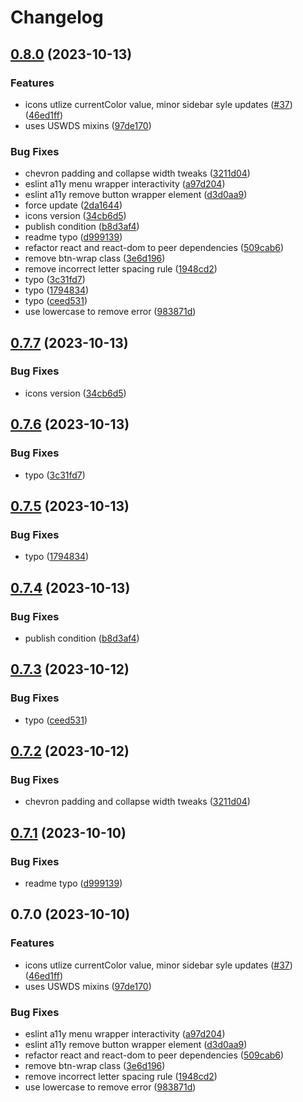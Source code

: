 # Changelog

## [0.8.0](https://github.com/dancing-goats/cdc-react/compare/cdc-react-v0.7.7...cdc-react-v0.8.0) (2023-10-13)


### Features

* icons utlize currentColor value, minor sidebar syle updates ([#37](https://github.com/dancing-goats/cdc-react/issues/37)) ([46ed1ff](https://github.com/dancing-goats/cdc-react/commit/46ed1ff2e8f96af6b0eafe0fb4919db3c0850497))
* uses USWDS mixins ([97de170](https://github.com/dancing-goats/cdc-react/commit/97de1700f73f8195ee7f66deabba56e5752431ad))


### Bug Fixes

* chevron padding and collapse width tweaks ([3211d04](https://github.com/dancing-goats/cdc-react/commit/3211d049871e05382c38024fd41221b21a99d352))
* eslint a11y menu wrapper interactivity ([a97d204](https://github.com/dancing-goats/cdc-react/commit/a97d2043bc0b8185f5f4e48c84f5ef64adf18a14))
* eslint a11y remove button wrapper element ([d3d0aa9](https://github.com/dancing-goats/cdc-react/commit/d3d0aa966c2c7f7a147754a5dfecc7b67b33efb9))
* force update ([2da1644](https://github.com/dancing-goats/cdc-react/commit/2da16443e45772316e8c20e054fe460feeb373a7))
* icons version ([34cb6d5](https://github.com/dancing-goats/cdc-react/commit/34cb6d5c5c20394d434037590d79bfb3f1c7f836))
* publish condition ([b8d3af4](https://github.com/dancing-goats/cdc-react/commit/b8d3af4235ac60a526b6da42378bbdc1c753aa10))
* readme typo ([d999139](https://github.com/dancing-goats/cdc-react/commit/d99913985876af865e52c20ce632cb436a80e650))
* refactor react and react-dom to peer dependencies ([509cab6](https://github.com/dancing-goats/cdc-react/commit/509cab63f957cbf7081140494f47e4ef45fb0759))
* remove btn-wrap class ([3e6d196](https://github.com/dancing-goats/cdc-react/commit/3e6d1961a4568177fa986378ea483f7bbc2d6ce3))
* remove incorrect letter spacing rule ([1948cd2](https://github.com/dancing-goats/cdc-react/commit/1948cd2120df8feeff7626eab646a1bbb25a6ab1))
* typo ([3c31fd7](https://github.com/dancing-goats/cdc-react/commit/3c31fd77796e94030dfe188c1cb18a7955f9db49))
* typo ([1794834](https://github.com/dancing-goats/cdc-react/commit/1794834f3443dddfca521ca0b154524ffb632b66))
* typo ([ceed531](https://github.com/dancing-goats/cdc-react/commit/ceed5314ed47fa75f6cbd96b0a7756e41d978c57))
* use lowercase to remove error ([983871d](https://github.com/dancing-goats/cdc-react/commit/983871dd722fa69514c8f98fe55021d89d08aa3e))

## [0.7.7](https://github.com/CDCgov/cdc-react/compare/cdc-react-v0.7.6...cdc-react-v0.7.7) (2023-10-13)


### Bug Fixes

* icons version ([34cb6d5](https://github.com/CDCgov/cdc-react/commit/34cb6d5c5c20394d434037590d79bfb3f1c7f836))

## [0.7.6](https://github.com/CDCgov/cdc-react/compare/cdc-react-v0.7.5...cdc-react-v0.7.6) (2023-10-13)


### Bug Fixes

* typo ([3c31fd7](https://github.com/CDCgov/cdc-react/commit/3c31fd77796e94030dfe188c1cb18a7955f9db49))

## [0.7.5](https://github.com/CDCgov/cdc-react/compare/cdc-react-v0.7.4...cdc-react-v0.7.5) (2023-10-13)


### Bug Fixes

* typo ([1794834](https://github.com/CDCgov/cdc-react/commit/1794834f3443dddfca521ca0b154524ffb632b66))

## [0.7.4](https://github.com/CDCgov/cdc-react/compare/cdc-react-v0.7.3...cdc-react-v0.7.4) (2023-10-13)


### Bug Fixes

* publish condition ([b8d3af4](https://github.com/CDCgov/cdc-react/commit/b8d3af4235ac60a526b6da42378bbdc1c753aa10))

## [0.7.3](https://github.com/CDCgov/cdc-react/compare/cdc-react-v0.7.2...cdc-react-v0.7.3) (2023-10-12)


### Bug Fixes

* typo ([ceed531](https://github.com/CDCgov/cdc-react/commit/ceed5314ed47fa75f6cbd96b0a7756e41d978c57))

## [0.7.2](https://github.com/CDCgov/cdc-react/compare/cdc-react-v0.7.1...cdc-react-v0.7.2) (2023-10-12)


### Bug Fixes

* chevron padding and collapse width tweaks ([3211d04](https://github.com/CDCgov/cdc-react/commit/3211d049871e05382c38024fd41221b21a99d352))

## [0.7.1](https://github.com/CDCgov/cdc-react/compare/cdc-react-v0.7.0...cdc-react-v0.7.1) (2023-10-10)


### Bug Fixes

* readme typo ([d999139](https://github.com/CDCgov/cdc-react/commit/d99913985876af865e52c20ce632cb436a80e650))

## 0.7.0 (2023-10-10)


### Features

* icons utlize currentColor value, minor sidebar syle updates ([#37](https://github.com/CDCgov/cdc-react/issues/37)) ([46ed1ff](https://github.com/CDCgov/cdc-react/commit/46ed1ff2e8f96af6b0eafe0fb4919db3c0850497))
* uses USWDS mixins ([97de170](https://github.com/CDCgov/cdc-react/commit/97de1700f73f8195ee7f66deabba56e5752431ad))


### Bug Fixes

* eslint a11y menu wrapper interactivity ([a97d204](https://github.com/CDCgov/cdc-react/commit/a97d2043bc0b8185f5f4e48c84f5ef64adf18a14))
* eslint a11y remove button wrapper element ([d3d0aa9](https://github.com/CDCgov/cdc-react/commit/d3d0aa966c2c7f7a147754a5dfecc7b67b33efb9))
* refactor react and react-dom to peer dependencies ([509cab6](https://github.com/CDCgov/cdc-react/commit/509cab63f957cbf7081140494f47e4ef45fb0759))
* remove btn-wrap class ([3e6d196](https://github.com/CDCgov/cdc-react/commit/3e6d1961a4568177fa986378ea483f7bbc2d6ce3))
* remove incorrect letter spacing rule ([1948cd2](https://github.com/CDCgov/cdc-react/commit/1948cd2120df8feeff7626eab646a1bbb25a6ab1))
* use lowercase to remove error ([983871d](https://github.com/CDCgov/cdc-react/commit/983871dd722fa69514c8f98fe55021d89d08aa3e))
